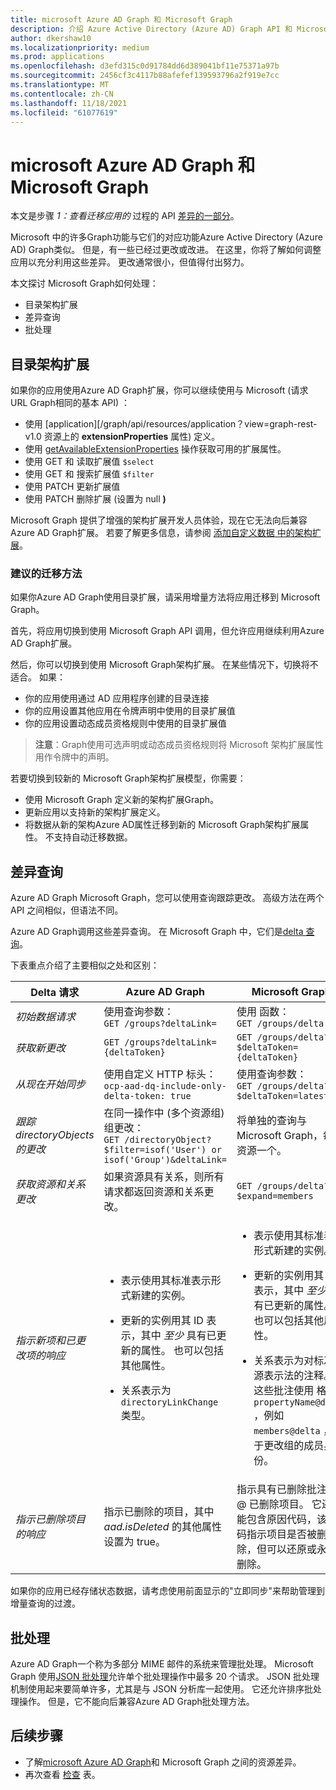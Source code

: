```yaml
---
title: microsoft Azure AD Graph 和 Microsoft Graph
description: 介绍 Azure Active Directory (Azure AD) Graph API 和 Microsoft Graph API 之间的功能差异，以帮助你快速轻松地迁移应用。
author: dkershaw10
ms.localizationpriority: medium
ms.prod: applications
ms.openlocfilehash: d3efd315c0d91784dd6d389041bf11e75371a97b
ms.sourcegitcommit: 2456cf3c4117b88afefef139593796a2f919e7cc
ms.translationtype: MT
ms.contentlocale: zh-CN
ms.lasthandoff: 11/18/2021
ms.locfileid: "61077619"
---
```

# <a name="feature-differences-between-azure-ad-graph-and-microsoft-graph"></a>microsoft Azure AD Graph 和 Microsoft Graph

本文是步骤 *1：查看迁移应用的* 过程的 API [差异的一部分](migrate-azure-ad-graph-planning-checklist.md)。

Microsoft 中的许多Graph功能与它们的对应功能Azure Active Directory (Azure AD) Graph类似。 但是，有一些已经过更改或改进。 在这里，你将了解如何调整应用以充分利用这些差异。  更改通常很小，但值得付出努力。

本文探讨 Microsoft Graph如何处理：

- 目录架构扩展
- 差异查询
- 批处理

## <a name="directory-schema-extensions"></a>目录架构扩展

如果你的应用使用Azure AD Graph扩展，你可以继续使用与 Microsoft (请求 URL Graph相同的基本 API) ：

- 使用 [application][/graph/api/resources/application？view=graph-rest-v1.0 资源上的 **extensionProperties** 属性) 定义。
- 使用 [getAvailableExtensionProperties](/graph/api/directoryobject-getavailableextensionproperties) 操作获取可用的扩展属性。
- 使用 GET 和 读取扩展值 `$select`
- 使用 GET 和 搜索扩展值 `$filter`
- 使用 PATCH 更新扩展值
- 使用 PATCH 删除扩展 (设置为 null **)**

Microsoft Graph 提供了增强的架构扩展开发人员体验，现在它无法向后兼容Azure AD Graph扩展。 若要了解更多信息，请参阅 [添加自定义数据 中的架构扩展](./extensibility-overview.md#schema-extensions)。

### <a name="recommended-migration-approach"></a>建议的迁移方法

如果你Azure AD Graph使用目录扩展，请采用增量方法将应用迁移到 Microsoft Graph。

首先，将应用切换到使用 Microsoft Graph API 调用，但允许应用继续利用Azure AD Graph扩展。

然后，你可以切换到使用 Microsoft Graph架构扩展。 在某些情况下，切换将不适合。 如果：

- 你的应用使用通过 AD 应用程序创建的目录连接
- 你的应用设置其他应用在令牌声明中使用的目录扩展值
- 你的应用设置动态成员资格规则中使用的目录扩展值 

>**注意**：Graph使用可选声明或动态成员资格规则将 Microsoft 架构扩展属性用作令牌中的声明。

若要切换到较新的 Microsoft Graph架构扩展模型，你需要：

- 使用 Microsoft Graph 定义新的架构扩展Graph。
- 更新应用以支持新的架构扩展定义。
- 将数据从新的架构Azure AD属性迁移到新的 Microsoft Graph架构扩展属性。  不支持自动迁移数据。

## <a name="differential-queries"></a>差异查询

Azure AD Graph Microsoft Graph，您可以使用查询跟踪更改。  高级方法在两个 API 之间相似，但语法不同。

Azure AD Graph调用这些差异查询。  在 Microsoft Graph 中，它们是[delta 查询](./delta-query-overview.md)。

下表重点介绍了主要相似之处和区别：

|Delta 请求 |Azure AD Graph | Microsoft Graph |
|----|----|----|
| _初始数据请求_ | 使用查询参数：<br>`GET /groups?deltaLink=` | 使用 函数： <br> `GET /groups/delta` |
| _获取新更改_ | `GET /groups?deltaLink={deltaToken}` | `GET /groups/delta?$deltaToken={deltaToken}` |
| _从现在开始同步_ |使用自定义 HTTP 标头：<br> `ocp-aad-dq-include-only-delta-token: true` | 使用查询参数： <br> `GET /groups/delta?$deltaToken=latest` |
| _跟踪 directoryObjects 的更改_ | 在同一操作中 (多个资源组) 组更改：&nbsp;&nbsp;<br> `GET /directoryObject?$filter=isof('User') or isof('Group')&deltaLink=` | 将单独的查询与 Microsoft Graph，每个资源一个。 |
| _获取资源和关系更改_ | 如果资源具有关系，则所有请求都返回资源和关系更改。 | `GET /groups/delta?$expand=members` |
| _指示新项和已更改项的响应_ | <ul><li><p>表示使用其标准表示形式新建的实例。</p></li><li><p>更新的实例用其 ID 表示，其中 *至少* 具有已更新的属性。 也可以包括其他属性。</p></li><li><p>关系表示为 `directoryLinkChange` 类型。</p></li></ul>|<ul><li><p>表示使用其标准表示形式新建的实例。</p></li><li><p>更新的实例用其 ID 表示，其中 *至少* 具有已更新的属性。 也可以包括其他属性。</p></li><li><p>关系表示为对标准资源表示法的注释。 这些批注使用 格式 `propertyName@delta` ，例如 `members@delta` ，用于更改组的成员身份。</p></li></ul> |
| _指示已删除项目的响应_| 指示已删除的项目，其中 *aad.isDeleted* 的其他属性设置为 true。 | 指示具有已删除批注的 \@ 已删除项目。 它还可能包含原因代码，该代码指示项目是否被删除，但可以还原或永久删除。 |

如果你的应用已经存储状态数据，请考虑使用前面显示的"立即同步"来帮助管理到增量查询的过渡。

## <a name="batching"></a>批处理

Azure AD Graph一个称为多部分 MIME 邮件的系统来管理批处理。  Microsoft Graph 使用[JSON 批处理](json-batching.md)允许单个批处理操作中最多 20 个请求。 JSON 批处理机制使用起来要简单许多，尤其是与 JSON 分析库一起使用。  它还允许排序批处理操作。  但是，它不能向后兼容Azure AD Graph批处理方法。

## <a name="next-steps"></a>后续步骤

- 了解[microsoft Azure AD Graph](migrate-azure-ad-graph-resource-differences.md)和 Microsoft Graph 之间的资源差异。
- 再次查看 [检查](migrate-azure-ad-graph-planning-checklist.md) 表。

<!-- {
  "type": "#page.annotation",
  "suppressions": [
    "Warning: /concepts/migrate-azure-ad-graph-feature-changes.md:
      Failed to parse any rows out of table with headers: |Task|Azure AD Graph|Microsoft Graph|"
  ],
}
-->